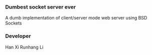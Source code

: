 ### Dumbest socket server ever
A dumb implementation of client/server mode web server using BSD Sockets

### Developer
Han Xi
Runhang Li
